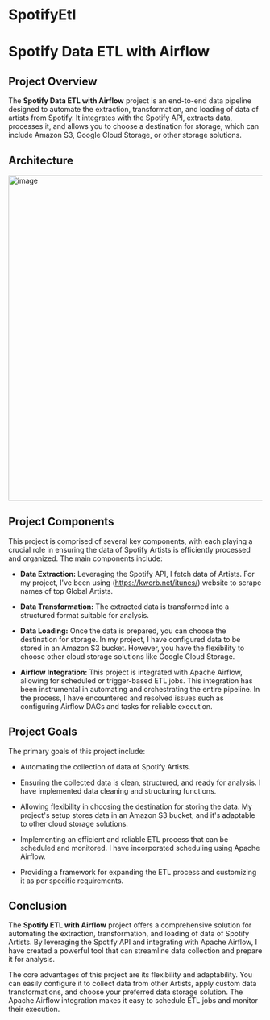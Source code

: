 # SpotifyEtl
# Spotify Data ETL with Airflow

## Project Overview

The **Spotify Data ETL with Airflow** project is an end-to-end data pipeline designed to automate the extraction, transformation, and loading of data of artists from Spotify. It integrates with the Spotify API, extracts data, processes it, and allows you to choose a destination for storage, which can include Amazon S3, Google Cloud Storage, or other storage solutions.

## Architecture

<img width="646" alt="image" src="https://github.com/Vipinnnn/spotify-etl-pipeline/assets/71926172/662cf626-1538-4ea1-9f0d-ec687e6558ca">


## Project Components

This project is comprised of several key components, with each playing a crucial role in ensuring the data of Spotify Artists is efficiently processed and organized. The main components include:

- **Data Extraction:** Leveraging the Spotify API, I fetch data of Artists. For my project, I've been using (https://kworb.net/itunes/) website to scrape names of top Global Artists.

- **Data Transformation:** The extracted data is transformed into a structured format suitable for analysis. 

- **Data Loading:** Once the data is prepared, you can choose the destination for storage. In my project, I have configured data to be stored in an Amazon S3 bucket. However, you have the flexibility to choose other cloud storage solutions like Google Cloud Storage.

- **Airflow Integration:** This project is integrated with Apache Airflow, allowing for scheduled or trigger-based ETL jobs. This integration has been instrumental in automating and orchestrating the entire pipeline. In the process, I have encountered and resolved issues such as configuring Airflow DAGs and tasks for reliable execution.


## Project Goals

The primary goals of this project include:

- Automating the collection of data of Spotify Artists.

- Ensuring the collected data is clean, structured, and ready for analysis. I have implemented data cleaning and structuring functions.

- Allowing flexibility in choosing the destination for storing the data. My project's setup stores data in an Amazon S3 bucket, and it's adaptable to other cloud storage solutions.

- Implementing an efficient and reliable ETL process that can be scheduled and monitored. I have incorporated scheduling using Apache Airflow.

- Providing a framework for expanding the ETL process and customizing it as per specific requirements.


## Conclusion

The **Spotify ETL with Airflow** project offers a comprehensive solution for automating the extraction, transformation, and loading of data of Spotify Artists. By leveraging the Spotify API and integrating with Apache Airflow, I have created a powerful tool that can streamline data collection and prepare it for analysis.

The core advantages of this project are its flexibility and adaptability. You can easily configure it to collect data from other Artists, apply custom data transformations, and choose your preferred data storage solution. The Apache Airflow integration makes it easy to schedule ETL jobs and monitor their execution.





